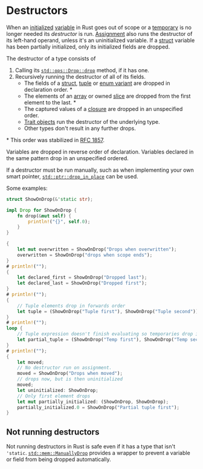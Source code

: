 # Destructors

When an [initialized]&#32;[variable] in Rust goes out of scope or a [temporary]
is no longer needed its _destructor_ is run. [Assignment] also runs the
destructor of its left-hand operand, unless it's an uninitialized variable. If a
[struct] variable has been partially initialized, only its initialized fields
are dropped.

The destructor of a type consists of

1. Calling its [`std::ops::Drop::drop`] method, if it has one.
2. Recursively running the destructor of all of its fields.
    * The fields of a [struct], [tuple] or [enum variant] are dropped in
      declaration order. \*
    * The elements of an [array] or owned [slice][array] are dropped from the
      first element to the last. \*
    * The captured values of a [closure] are dropped in an unspecified order.
    * [Trait objects] run the destructor of the underlying type.
    * Other types don't result in any further drops.

\* This order was stabilized in [RFC 1857].

Variables are dropped in reverse order of declaration. Variables declared in
the same pattern drop in an unspecified ordered.

If a destructor must be run manually, such as when implementing your own smart
pointer, [`std::ptr::drop_in_place`] can be used.

Some examples:

```rust
struct ShowOnDrop(&'static str);

impl Drop for ShowOnDrop {
    fn drop(&mut self) {
        println!("{}", self.0);
    }
}

{
    let mut overwritten = ShowOnDrop("Drops when overwritten");
    overwritten = ShowOnDrop("drops when scope ends");
}
# println!("");
{
    let declared_first = ShowOnDrop("Dropped last");
    let declared_last = ShowOnDrop("Dropped first");
}
# println!("");
{
    // Tuple elements drop in forwards order
    let tuple = (ShowOnDrop("Tuple first"), ShowOnDrop("Tuple second"));
}
# println!("");
loop {
    // Tuple expression doesn't finish evaluating so temporaries drop in reverse order:
    let partial_tuple = (ShowOnDrop("Temp first"), ShowOnDrop("Temp second"), break);
}
# println!("");
{
    let moved;
    // No destructor run on assignment.
    moved = ShowOnDrop("Drops when moved");
    // drops now, but is then uninitialized
    moved;
    let uninitialized: ShowOnDrop;
    // Only first element drops
    let mut partially_initialized: (ShowOnDrop, ShowOnDrop);
    partially_initialized.0 = ShowOnDrop("Partial tuple first");
}
```

## Not running destructors

Not running destructors in Rust is safe even if it has a type that isn't
`'static`. [`std::mem::ManuallyDrop`] provides a wrapper to prevent a
variable or field from being dropped automatically.

[initialized]: glossary.html#initialized
[variable]: variables.html
[temporary]: expressions.html#temporary-lifetimes
[Assignment]: expressions/operator-expr.html#assignment-expressions
[`std::ops::Drop::drop`]: ../std/ops/trait.Drop.html
[RFC 1857]: https://github.com/rust-lang/rfcs/blob/master/text/1857-stabilize-drop-order.md
[struct]: types.html#struct-types
[tuple]: types.html#tuple-types
[enum variant]: types.html#enumerated-types
[array]: types.html#array-and-slice-types
[closure]: types.html#closure-types
[Trait objects]: types.html#trait-objects
[`std::ptr::drop_in_place`]: ../std/ptr/fn.drop_in_place.html
[`std::mem::forget`]: ../std/mem/fn.forget.html
[`std::mem::ManuallyDrop`]: ../std/mem/struct.ManuallyDrop.html
